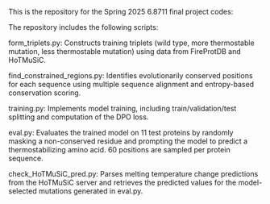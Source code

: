 This is the repository for the Spring 2025 6.8711 final project codes:

The repository includes the following scripts:

form_triplets.py: Constructs training triplets (wild type, more thermostable mutation, less thermostable mutation) using data from FireProtDB and HoTMuSiC.

find_constrained_regions.py: Identifies evolutionarily conserved positions for each sequence using multiple sequence alignment and entropy-based conservation scoring.

training.py: Implements model training, including train/validation/test splitting and computation of the DPO loss.

eval.py: Evaluates the trained model on 11 test proteins by randomly masking a non-conserved residue and prompting the model to predict a thermostabilizing amino acid. 60 positions are sampled per protein sequence.

check_HoTMuSiC_pred.py: Parses melting temperature change predictions from the HoTMuSiC server and retrieves the predicted values for the model-selected mutations generated in eval.py.

